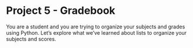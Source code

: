 # Project 5 - Gradebook

You are a student and you are trying to organize your subjects and grades using Python. Let’s explore what we’ve learned about lists to organize your subjects and scores.
